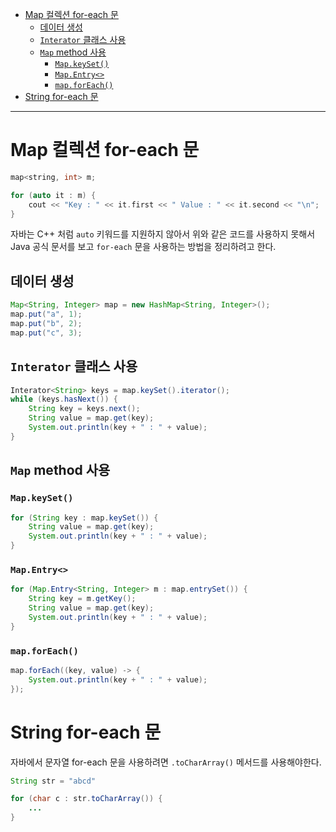 
- [Map 컬렉션 for-each 문](#map-컬렉션-for-each-문)
  - [데이터 생성](#데이터-생성)
  - [`Interator` 클래스 사용](#interator-클래스-사용)
  - [`Map` method 사용](#map-method-사용)
    - [`Map.keySet()`](#mapkeyset)
    - [`Map.Entry<>`](#mapentry)
    - [`map.forEach()`](#mapforeach)
- [String for-each 문](#string-for-each-문)
***

# Map 컬렉션 for-each 문

```cpp
map<string, int> m;

for (auto it : m) {
    cout << "Key : " << it.first << " Value : " << it.second << "\n";
}
```

자바는 C++ 처럼 `auto` 키워드를 지원하지 않아서 위와 같은 코드를 사용하지 못해서 Java 공식 문서를 보고 `for-each` 문을 사용하는 방법을 정리하려고 한다.

## 데이터 생성

```java
Map<String, Integer> map = new HashMap<String, Integer>();
map.put("a", 1);
map.put("b", 2);
map.put("c", 3);
```

## `Interator` 클래스 사용

```java
Interator<String> keys = map.keySet().iterator();
while (keys.hasNext()) {
    String key = keys.next();
    String value = map.get(key);
    System.out.println(key + " : " + value);
}
```

## `Map` method 사용

### `Map.keySet()`

```java
for (String key : map.keySet()) {
    String value = map.get(key);
    System.out.println(key + " : " + value);
}
```

### `Map.Entry<>`

```java
for (Map.Entry<String, Integer> m : map.entrySet()) {
    String key = m.getKey();
    String value = map.get(key);
    System.out.println(key + " : " + value);
}
```

### `map.forEach()`

```java
map.forEach((key, value) -> {
    System.out.println(key + " : " + value);
});
```

# String for-each 문
자바에서 문자열 for-each 문을 사용하려면 `.toCharArray()` 메서드를 사용해야한다.
```java
String str = "abcd"

for (char c : str.toCharArray()) {
    ...
}
```